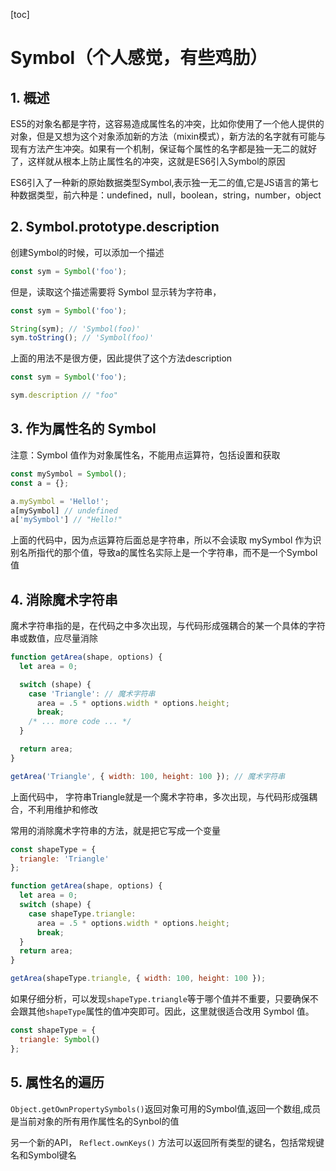 [toc]

# Symbol（个人感觉，有些鸡肋）

## 1. 概述

ES5的对象名都是字符，这容易造成属性名的冲突，比如你使用了一个他人提供的对象，但是又想为这个对象添加新的方法（mixin模式），新方法的名字就有可能与现有方法产生冲突。如果有一个机制，保证每个属性的名字都是独一无二的就好了，这样就从根本上防止属性名的冲突，这就是ES6引入Symbol的原因

ES6引入了一种新的原始数据类型Symbol,表示独一无二的值,它是JS语言的第七种数据类型，前六种是：undefined，null，boolean，string，number，object

## 2. Symbol.prototype.description

创建Symbol的时候，可以添加一个描述

```js
const sym = Symbol('foo');
```

但是，读取这个描述需要将 Symbol 显示转为字符串，

```js
const sym = Symbol('foo');

String(sym); // 'Symbol(foo)'
sym.toString(); // 'Symbol(foo)'
```

上面的用法不是很方便，因此提供了这个方法description

```javascript
const sym = Symbol('foo');

sym.description // "foo"
```

## 3. 作为属性名的 Symbol

注意：Symbol 值作为对象属性名，不能用点运算符，包括设置和获取

```javascript
const mySymbol = Symbol();
const a = {};

a.mySymbol = 'Hello!';
a[mySymbol] // undefined
a['mySymbol'] // "Hello!"
```

上面的代码中，因为点运算符后面总是字符串，所以不会读取 mySymbol 作为识别名所指代的那个值，导致a的属性名实际上是一个字符串，而不是一个Symbol值

## 4. 消除魔术字符串

魔术字符串指的是，在代码之中多次出现，与代码形成强耦合的某一个具体的字符串或数值，应尽量消除

```javascript
function getArea(shape, options) {
  let area = 0;

  switch (shape) {
    case 'Triangle': // 魔术字符串
      area = .5 * options.width * options.height;
      break;
    /* ... more code ... */
  }

  return area;
}

getArea('Triangle', { width: 100, height: 100 }); // 魔术字符串
```

上面代码中， 字符串Triangle就是一个魔术字符串，多次出现，与代码形成强耦合，不利用维护和修改

常用的消除魔术字符串的方法，就是把它写成一个变量

```javascript
const shapeType = {
  triangle: 'Triangle'
};

function getArea(shape, options) {
  let area = 0;
  switch (shape) {
    case shapeType.triangle:
      area = .5 * options.width * options.height;
      break;
  }
  return area;
}

getArea(shapeType.triangle, { width: 100, height: 100 });
```

如果仔细分析，可以发现`shapeType.triangle`等于哪个值并不重要，只要确保不会跟其他`shapeType`属性的值冲突即可。因此，这里就很适合改用 Symbol 值。

```javascript
const shapeType = {
  triangle: Symbol()
};
```

## 5. 属性名的遍历

`Object.getOwnPropertySymbols()`返回对象可用的Symbol值,返回一个数组,成员是当前对象的所有用作属性名的Synbol的值

另一个新的API， `Reflect.ownKeys()` 方法可以返回所有类型的键名，包括常规键名和Symbol键名
